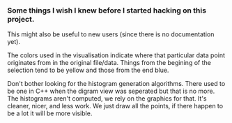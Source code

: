 
### Some things I wish I knew before I started hacking on this project.

This might also be useful to new users (since there is no
documentation yet).

The colors used in the visualisation indicate where that particular
data point originates from in the original file/data. Things from the
begining of the selection tend to be yellow and those from the end
blue.

Don't bother looking for the histogram generation algorithms. There
used to be one in C++ when the digram view was seperated but that is
no more. The histograms aren't computed, we rely on the graphics for
that. It's cleaner, nicer, and less work. We just draw all the points,
if there happen to be a lot it will be more visible.
